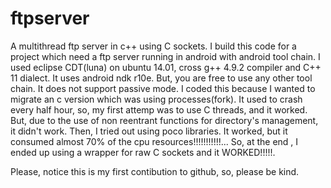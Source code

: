 # ftpserver
A multithread ftp server in c++ using  C sockets. I build this code for a project which need a ftp server running in android with android tool chain. I used eclipse CDT(luna) on ubuntu 14.01, cross g++ 4.9.2 compiler and C++ 11 dialect.
It uses  android ndk r10e. But, you are free to use any other tool chain.
It does not support passive mode.
  I coded this because I wanted to migrate an  c version which was using  processes(fork). It used to crash every half hour, so, my first attemp was to use C threads, and it worked. But, due to the use of non reentrant functions for directory's management, it didn't work.
  Then, I tried out using poco libraries. It worked, but it consumed almost 70% of the cpu resources!!!!!!!!!!!...
  So, at the end , I ended up using  a wrapper for raw C sockets and it WORKED!!!!!.

Please, notice this is my first contibution to github, so, please be kind.
